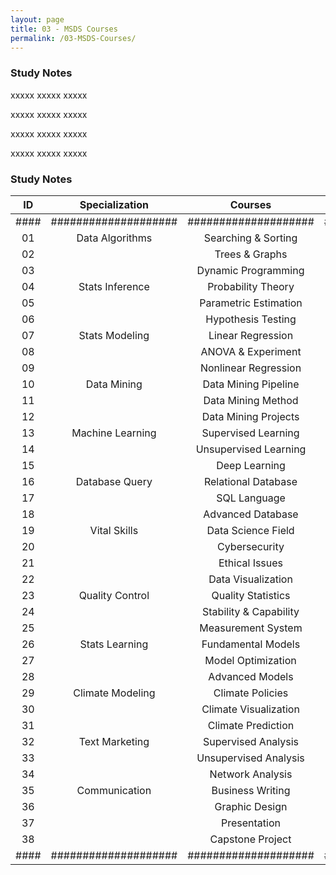 ```yaml
---
layout: page
title: 03 - MSDS Courses
permalink: /03-MSDS-Courses/
---
```


<h3>Study Notes</h3>

xxxxx xxxxx xxxxx

xxxxx xxxxx xxxxx

xxxxx xxxxx xxxxx

xxxxx xxxxx xxxxx

<h3>Study Notes</h3>


| ID | Specialization     | Courses            | Link   |
|:--:|:------------------:|:------------------:|:------:|
|####|####################|####################|#####|
| 01 | Data Algorithms    | Searching & Sorting   |[Link](/03-MSDS-Courses/MSDS01/)|
| 02 |                    | Trees & Graphs        |[Link](/MSDS02/)|
| 03 |                    | Dynamic Programming   |[Link](/MSDS03/)|
| 04 | Stats Inference    | Probability Theory    |[Link](/MSDS04/)|
| 05 |                    | Parametric Estimation |[Link](/MSDS05/)|
| 06 |                    | Hypothesis Testing    |[Link](/MSDS06/)|
| 07 | Stats Modeling     | Linear Regression     |[Link](/MSDS07/)|
| 08 |                    | ANOVA & Experiment    |[Link](/MSDS08/)|
| 09 |                    | Nonlinear Regression  |[Link](/MSDS09/)|
| 10 | Data Mining        | Data Mining Pipeline  |[Link](/MSDS10/)|
| 11 |                    | Data Mining Method    |[Link](/MSDS11/)|
| 12 |                    | Data Mining Projects  |[Link](/MSDS12/)|
| 13 | Machine Learning   | Supervised Learning   |[Link](/MSDS13/)|
| 14 |                    | Unsupervised Learning |[Link](/MSDS14/)|
| 15 |                    | Deep Learning         |[Link](/MSDS15/)|
| 16 | Database Query     | Relational Database   |[Link](/MSDS16/)|
| 17 |                    | SQL Language          |[Link](/MSDS17/)|
| 18 |                    | Advanced Database     |[Link](/MSDS18/)|
| 19 | Vital Skills       | Data Science Field    |[Link](/MSDS19/)|
| 20 |                    | Cybersecurity         |[Link](/MSDS20/)|
| 21 |                    | Ethical Issues        |[Link](/MSDS21/)|
| 22 |                    | Data Visualization    |[Link](/MSDS22/)|
| 23 | Quality Control    | Quality Statistics    |[Link](/MSDS23/)|
| 24 |                    | Stability & Capability|[Link](/MSDS24/)|
| 25 |                    | Measurement System    |[Link](/MSDS25/)|
| 26 | Stats Learning     | Fundamental Models    |[Link](/MSDS26/)|
| 27 |                    | Model Optimization    |[Link](/MSDS27/)|
| 28 |                    | Advanced Models       |[Link](/MSDS28/)|
| 29 | Climate Modeling   | Climate Policies      |[Link](/MSDS29/)|
| 30 |                    | Climate Visualization |[Link](/MSDS30/)|
| 31 |                    | Climate Prediction    |[Link](/MSDS31/)|
| 32 | Text Marketing     | Supervised Analysis   |[Link](/MSDS32/)|
| 33 |                    | Unsupervised Analysis |[Link](/MSDS33/)|
| 34 |                    | Network Analysis      |[Link](/MSDS34/)|
| 35 | Communication      | Business Writing      |[Link](/MSDS35/)|
| 36 |                    | Graphic Design        |[Link](/MSDS36/)|
| 37 |                    | Presentation          |[Link](/MSDS37/)|
| 38 |                    | Capstone Project      |[Link](/MSDS38/)|
|####|####################|####################|#####|
